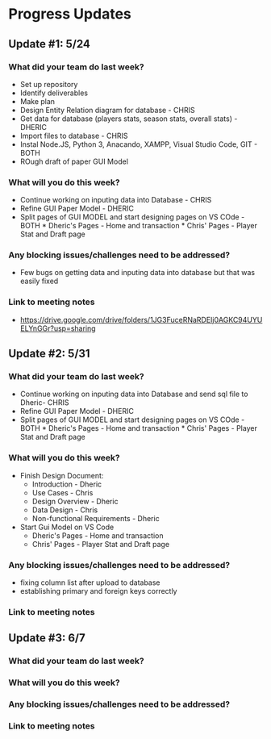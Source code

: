 # Progress Updates

## Update #1: 5/24

### What did your team do last week?
* Set up repository
* Identify deliverables
* Make plan
* Design Entity Relation diagram for database - CHRIS
* Get data for database (players stats, season stats, overall stats) - DHERIC
* Import files to database - CHRIS
* Instal Node.JS, Python 3, Anacando, XAMPP, Visual Studio Code, GIT - BOTH
* ROugh draft of paper GUI Model

### What will you do this week?
* Continue working on inputing data into Database - CHRIS
* Refine GUI Paper Model - DHERIC
* Split pages of GUI MODEL and start designing pages on VS COde - BOTH
      * Dheric's Pages - Home and transaction 
      * Chris' Pages - Player Stat and Draft page

### Any blocking issues/challenges need to be addressed?
* Few bugs on getting data and inputing data into database but that was easily fixed


### Link to meeting notes
* https://drive.google.com/drive/folders/1JG3FuceRNaRDEIj0AGKC94UYUELYnGGr?usp=sharing

## Update #2: 5/31

### What did your team do last week?
* Continue working on inputing data into Database and send sql file to Dheric- CHRIS
* Refine GUI Paper Model - DHERIC
* Split pages of GUI MODEL and start designing pages on VS COde - BOTH
      * Dheric's Pages - Home and transaction 
      * Chris' Pages - Player Stat and Draft page

### What will you do this week?
* Finish Design Document:
     * Introduction - Dheric
     * Use Cases - Chris
     * Design Overview - Dheric
     * Data Design - Chris
     * Non-functional Requirements - Dheric
* Start Gui Model on VS Code
     * Dheric's Pages - Home and transaction 
     * Chris' Pages - Player Stat and Draft page 



### Any blocking issues/challenges need to be addressed?
* fixing column list after upload to database
* establishing primary and foreign keys correctly

### Link to meeting notes

## Update #3: 6/7

### What did your team do last week?

### What will you do this week?

### Any blocking issues/challenges need to be addressed?

### Link to meeting notes
